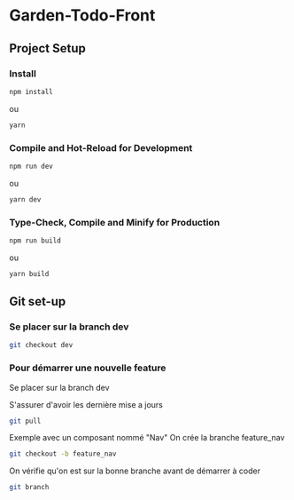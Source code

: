 # Garden-Todo-Front

## Project Setup

### Install

```sh
npm install
```

ou

```sh
yarn
```

### Compile and Hot-Reload for Development

```sh
npm run dev
```

ou

```sh
yarn dev
```

### Type-Check, Compile and Minify for Production

```sh
npm run build
```

ou

```sh
yarn build
```

## Git set-up

### Se placer sur la branch dev

```sh
git checkout dev
```

### Pour démarrer une nouvelle feature

Se placer sur la branch dev


S'assurer d'avoir les dernière mise a jours 

```sh
git pull
```

Exemple avec un composant nommé "Nav"
On crée la branche feature_nav

```sh
git checkout -b feature_nav
```

On vérifie qu'on est sur la bonne branche avant de démarrer à coder 

```sh
git branch
```